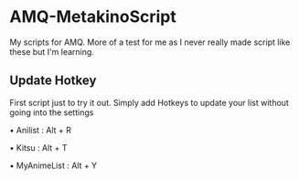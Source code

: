 # AMQ-MetakinoScript
My scripts for AMQ. 
More of a test for me as I never really made script like these but I'm learning.

## Update Hotkey

First script just to try it out.
Simply add Hotkeys to update your list without going into the settings

• Anilist : Alt + R

• Kitsu : Alt + T

• MyAnimeList : Alt + Y
